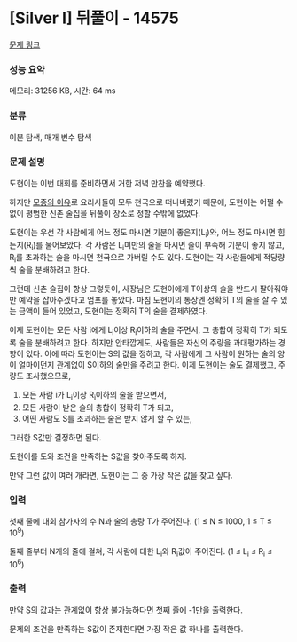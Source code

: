 # [Silver I] 뒤풀이 - 14575 

[문제 링크](https://www.acmicpc.net/problem/14575) 

### 성능 요약

메모리: 31256 KB, 시간: 64 ms

### 분류

이분 탐색, 매개 변수 탐색

### 문제 설명

<p>도현이는 이번 대회를 준비하면서 거한 저녁 만찬을 예약했다.</p>

<p>하지만 <a href="https://www.acmicpc.net/problem/14574">모종의 이유</a>로 요리사들이 모두 천국으로 떠나버렸기 때문에, 도현이는 어쩔 수 없이 평범한 신촌 술집을 뒤풀이 장소로 정할 수밖에 없었다.</p>

<p>도현이는 우선 각 사람에게 어느 정도 마시면 기분이 좋은지(L<sub>i</sub>)와, 어느 정도 마시면 힘든지(R<sub>i</sub>)를 물어보았다. 각 사람은 L<sub>i</sub>미만의 술을 마시면 술이 부족해 기분이 좋지 않고, R<sub>i</sub>를 초과하는 술을 마시면 천국으로 가버릴 수도 있다. 도현이는 각 사람들에게 적당량씩 술을 분배하려고 한다.</p>

<p>그런데 신촌 술집이 항상 그렇듯이, 사장님은 도현이에게 T이상의 술을 반드시 팔아줘야만 예약을 잡아주겠다고 엄포를 놓았다. 마침 도현이의 통장엔 정확히 T의 술을 살 수 있는 금액이 들어 있었고, 도현이는 정확히 T의 술을 결제하였다.</p>

<p>이제 도현이는 모든 사람 i에게 L<sub>i</sub>이상 R<sub>i</sub>이하의 술을 주면서, 그 총합이 정확히 T가 되도록 술을 분배하려고 한다. 하지만 안타깝게도, 사람들은 자신의 주량을 과대평가하는 경향이 있다. 이에 따라 도현이는 S의 값을 정하고, 각 사람에게 그 사람이 원하는 술의 양이 얼마이던지 관계없이 S이하의 술만을 주려고 한다. 이제 도현이는 술도 결제했고, 주량도 조사했으므로,</p>

<ol>
	<li>모든 사람 i가 L<sub>i</sub>이상 R<sub>i</sub>이하의 술을 받으면서,</li>
	<li>모든 사람이 받은 술의 총합이 정확히 T가 되고,</li>
	<li>어떤 사람도 S를 초과하는 술은 받지 않게 할 수 있는,</li>
</ol>

<p>그러한 S값만 결정하면 된다.</p>

<p>도현이를 도와 조건을 만족하는 S값을 찾아주도록 하자.</p>

<p>만약 그런 값이 여러 개라면, 도현이는 그 중 가장 작은 값을 찾고 싶다.</p>

### 입력 

 <p>첫째 줄에 대회 참가자의 수 N과 술의 총량 T가 주어진다. (1 ≤ N ≤ 1000, 1 ≤ T ≤ 10<sup>9</sup>)</p>

<p>둘째 줄부터 N개의 줄에 걸쳐, 각 사람에 대한 L<sub>i</sub>와 R<sub>i</sub>값이 주어진다. (1 ≤ L<sub>i</sub> ≤ R<sub>i</sub> ≤ 10<sup>6</sup>)</p>

### 출력 

 <p>만약 S의 값과는 관계없이 항상 불가능하다면 첫째 줄에 -1만을 출력한다.</p>

<p>문제의 조건을 만족하는 S값이 존재한다면 가장 작은 값 하나를 출력한다.</p>


